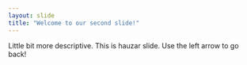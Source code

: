 ```yaml
---
layout: slide
title: "Welcome to our second slide!"
---
```

Little bit more descriptive. This is hauzar slide.
Use the left arrow to go back!